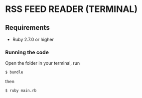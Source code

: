 # RSS FEED READER (TERMINAL)
## Requirements
- Ruby 2.7.0 or higher

### Running the code
Open the folder in your terminal, run
 ```
 $ bundle
 ```

then
 ```
 $ ruby main.rb
 ```
